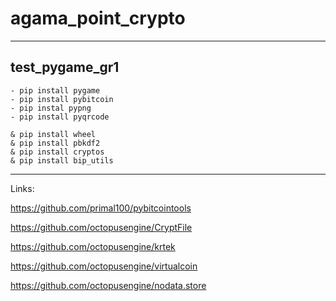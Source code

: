 # agama_point_crypto

---

## test_pygame_gr1

```
- pip install pygame
- pip install pybitcoin
- pip instal pypng
- pip install pyqrcode
```

```
& pip install wheel
& pip install pbkdf2
& pip install cryptos
& pip install bip_utils
```


---

Links:

https://github.com/primal100/pybitcointools

https://github.com/octopusengine/CryptFile

https://github.com/octopusengine/krtek

https://github.com/octopusengine/virtualcoin

https://github.com/octopusengine/nodata.store
